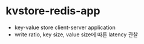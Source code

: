 # kvstore-redis-app

- key-value store client-server application
- write ratio, key size, value size에 따른 latency 관찰
